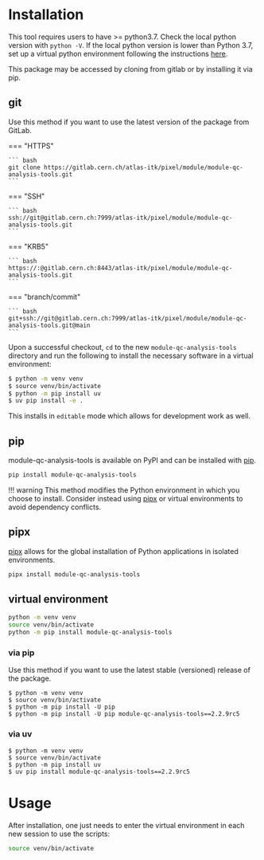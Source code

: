 # Installation

This tool requires users to have >= python3.7. Check the local python version
with `python -V`. If the local python version is lower than Python 3.7, set up a
virtual python environment following the instructions
[here](https://itk.docs.cern.ch/general/Virtual_Environments/).

This package may be accessed by cloning from gitlab or by installing it via pip.

## git

Use this method if you want to use the latest version of the package from
GitLab.

=== "HTTPS"

    ``` bash
    git clone https://gitlab.cern.ch/atlas-itk/pixel/module/module-qc-analysis-tools.git
    ```

=== "SSH"

    ``` bash
    ssh://git@gitlab.cern.ch:7999/atlas-itk/pixel/module/module-qc-analysis-tools.git
    ```

=== "KRB5"

    ``` bash
    https://:@gitlab.cern.ch:8443/atlas-itk/pixel/module/module-qc-analysis-tools.git
    ```

=== "branch/commit"

    ``` bash
    git+ssh://git@gitlab.cern.ch:7999/atlas-itk/pixel/module/module-qc-analysis-tools.git@main
    ```

Upon a successful checkout, `cd` to the new `module-qc-analysis-tools` directory
and run the following to install the necessary software in a virtual
environment:

```bash
$ python -m venv venv
$ source venv/bin/activate
$ python -m pip install uv
$ uv pip install -e .
```

This installs in `editable` mode which allows for development work as well.

## pip

module-qc-analysis-tools is available on PyPI and can be installed with
[pip](https://pip.pypa.io).

```bash
pip install module-qc-analysis-tools
```

<!-- prettier-ignore -->
!!! warning
    This method modifies the Python environment in which you choose to install. Consider instead using [pipx](#pipx) or virtual environments to avoid dependency conflicts.

## pipx

[pipx](https://github.com/pypa/pipx) allows for the global installation of
Python applications in isolated environments.

```bash
pipx install module-qc-analysis-tools
```

## virtual environment

```bash
python -m venv venv
source venv/bin/activate
python -m pip install module-qc-analysis-tools
```

### via pip

Use this method if you want to use the latest stable (versioned) release of the
package.

```
$ python -m venv venv
$ source venv/bin/activate
$ python -m pip install -U pip
$ python -m pip install -U pip module-qc-analysis-tools==2.2.9rc5
```

### via uv

```
$ python -m venv venv
$ source venv/bin/activate
$ python -m pip install uv
$ uv pip install module-qc-analysis-tools==2.2.9rc5
```

# Usage

After installation, one just needs to enter the virtual environment in each new
session to use the scripts:

```bash
source venv/bin/activate
```
